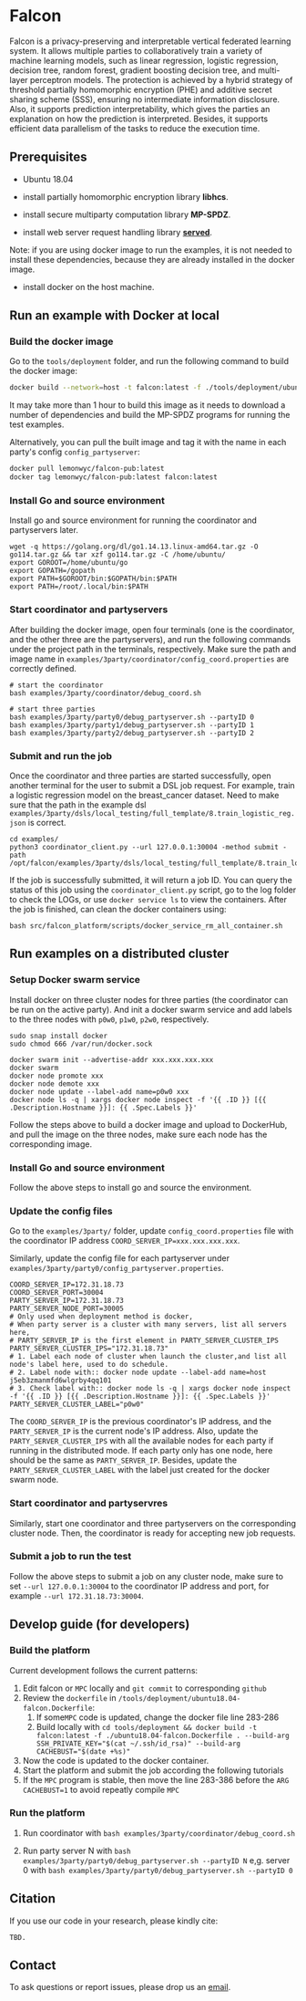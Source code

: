 # Falcon

Falcon is a privacy-preserving and interpretable vertical federated learning system. It allows 
multiple parties to collaboratively train a variety of machine learning models, such as linear 
regression, logistic regression, decision tree, random forest, gradient boosting decision tree, 
and multi-layer perceptron models. The protection is achieved by a hybrid strategy of threshold 
partially homomorphic encryption (PHE) and additive secret sharing scheme (SSS), ensuring no 
intermediate information disclosure. Also, it supports prediction interpretability, which gives 
the parties an explanation on how the prediction is interpreted. Besides, it supports efficient data 
parallelism of the tasks to reduce the execution time.

## Prerequisites

* Ubuntu 18.04 

* install partially homomorphic encryption library **libhcs**.

* install secure multiparty computation library **MP-SPDZ**.

* install web server request handling library **[served](https://github.com/meltwater/served)**.

Note: if you are using docker image to run the examples, it is not needed to install these dependencies,
because they are already installed in the docker image. 

* install docker on the host machine.

## Run an example with Docker at local

### Build the docker image

Go to the `tools/deployment` folder, and run the following command to build the docker image:

```bash
docker build --network=host -t falcon:latest -f ./tools/deployment/ubuntu18.04-falcon.Dockerfile . --build-arg CACHEBUST="$(date +%s)"
```

It may take more than 1 hour to build this image as it needs to download a number of 
dependencies and build the MP-SPDZ programs for running the test examples. 

Alternatively, you can pull the built image and tag it with the name in each party's config `config_partyserver`:

```bash
docker pull lemonwyc/falcon-pub:latest
docker tag lemonwyc/falcon-pub:latest falcon:latest
```

### Install Go and source environment

Install go and source environment for running the coordinator and partyservers later.

```shell
wget -q https://golang.org/dl/go1.14.13.linux-amd64.tar.gz -O go114.tar.gz && tar xzf go114.tar.gz -C /home/ubuntu/
export GOROOT=/home/ubuntu/go
export GOPATH=/gopath
export PATH=$GOROOT/bin:$GOPATH/bin:$PATH
export PATH=/root/.local/bin:$PATH
```

### Start coordinator and partyservers

After building the docker image, open four terminals (one is the coordinator, and the other three
are the partyservers), and run the following commands under the project path in the terminals, respectively. 
Make sure the path and image name in `examples/3party/coordinator/config_coord.properties` are correctly defined.

```shell
# start the coordinator
bash examples/3party/coordinator/debug_coord.sh

# start three parties
bash examples/3party/party0/debug_partyserver.sh --partyID 0
bash examples/3party/party1/debug_partyserver.sh --partyID 1
bash examples/3party/party2/debug_partyserver.sh --partyID 2
```

### Submit and run the job

Once the coordinator and three parties are started successfully, open another terminal for the user to submit 
a DSL job request. For example, train a logistic regression model on the breast_cancer dataset. Need to make sure
that the path in the example dsl `examples/3party/dsls/local_testing/full_template/8.train_logistic_reg.json` is correct.

```shell
cd examples/
python3 coordinator_client.py --url 127.0.0.1:30004 -method submit -path /opt/falcon/examples/3party/dsls/local_testing/full_template/8.train_logistic_reg.json
```

If the job is successfully submitted, it will return a job ID. You can query the status of this job using 
the `coordinator_client.py` script, go to the log folder to check the LOGs, or use `docker service ls` to 
view the containers. After the job is finished, can clean the docker containers using:

```shell
bash src/falcon_platform/scripts/docker_service_rm_all_container.sh
```

## Run examples on a distributed cluster 

### Setup Docker swarm service 

Install docker on three cluster nodes for three parties (the coordinator can be run on the active party).
And init a docker swarm service and add labels to the three nodes with `p0w0`, `p1w0`, `p2w0`, respectively.

```shell
sudo snap install docker
sudo chmod 666 /var/run/docker.sock

docker swarm init --advertise-addr xxx.xxx.xxx.xxx
docker swarm 
docker node promote xxx
docker node demote xxx
docker node update --label-add name=p0w0 xxx
docker node ls -q | xargs docker node inspect -f '{{ .ID }} [{{ .Description.Hostname }}]: {{ .Spec.Labels }}'

```

Follow the steps above to build a docker image and upload to DockerHub, and pull the image on the three nodes,
make sure each node has the corresponding image.

### Install Go and source environment

Follow the above steps to install go and source the environment.

### Update the config files

Go to the `examples/3party/` folder, update `config_coord.properties` file with the 
coordinator IP address `COORD_SERVER_IP=xxx.xxx.xxx.xxx`. 

Similarly, update the config file for  each partyserver under `examples/3party/party0/config_partyserver.properties`.

```shell
COORD_SERVER_IP=172.31.18.73
COORD_SERVER_PORT=30004
PARTY_SERVER_IP=172.31.18.73
PARTY_SERVER_NODE_PORT=30005
# Only used when deployment method is docker,
# When party server is a cluster with many servers, list all servers here,
# PARTY_SERVER_IP is the first element in PARTY_SERVER_CLUSTER_IPS
PARTY_SERVER_CLUSTER_IPS="172.31.18.73"
# 1. Label each node of cluster when launch the cluster,and list all node's label here, used to do schedule.
# 2. Label node with:: docker node update --label-add name=host j5eb3zmanmfd6wlgrby4qq101
# 3. Check label with:: docker node ls -q | xargs docker node inspect -f '{{ .ID }} [{{ .Description.Hostname }}]: {{ .Spec.Labels }}'
PARTY_SERVER_CLUSTER_LABEL="p0w0"
```

The `COORD_SERVER_IP` is the previous coordinator's IP address, and the `PARTY_SERVER_IP` is the current
node's IP address. Also, update the `PARTY_SERVER_CLUSTER_IPS` with all the available nodes for each party if 
running in the distributed mode. If each party only has one node, here should be the same as `PARTY_SERVER_IP`.
Besides, update the `PARTY_SERVER_CLUSTER_LABEL` with the label just created for the docker swarm node.

### Start coordinator and partyservres

Similarly, start one coordinator and three partyservers on the corresponding cluster node. Then, the 
coordinator is ready for accepting new job requests.

### Submit a job to run the test

Follow the above steps to submit a job on any cluster node, make sure to set `--url 127.0.0.1:30004` to
the coordinator IP address and port, for example `--url 172.31.18.73:30004`.


## Develop guide (for developers)

### Build the platform

Current development follows the current patterns:

1. Edit falcon or `MPC`  locally and `git commit` to corresponding `github`
2. Review the `dockerfile` in `/tools/deployment/ubuntu18.04-falcon.Dockerfile`:
    1. If some`MPC` code is updated, change the docker file line 283-286
    2. Build locally with `cd tools/deployment && docker build -t falcon:latest -f ./ubuntu18.04-falcon.Dockerfile . --build-arg SSH_PRIVATE_KEY="$(cat ~/.ssh/id_rsa)" --build-arg CACHEBUST="$(date +%s)"`
3. Now the code is updated to the docker container.
4. Start the platform and submit the job according the following tutorials
5. If the `MPC` program is stable, then move the line 283-386 before the `ARG CACHEBUST=1` to avoid repeatly compile `MPC`

### Run the platform

1. Run coordinator with `bash examples/3party/coordinator/debug_coord.sh `

2. Run party server N with  `bash examples/3party/party0/debug_partyserver.sh --partyID N`
   e,g.  server 0 with `bash examples/3party/party0/debug_partyserver.sh --partyID 0`

## Citation

If you use our code in your research, please kindly cite:
```
TBD.
```

## Contact
To ask questions or report issues, please drop us an [email](mailto:lemonwyc@gmail.com).